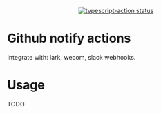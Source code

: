 <p align="center">
  <a href="https://github.com/fatelei/github-notify-actions/actions"><img alt="typescript-action status" src="https://github.com/fatelei/github-notify-actions/workflows/build-test/badge.svg"></a>
</p>

# Github notify actions

Integrate with: lark, wecom, slack webhooks.

# Usage

TODO